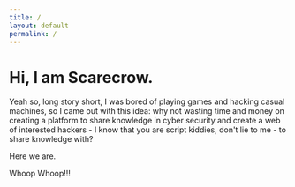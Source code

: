 ```yaml
---
title: /
layout: default
permalink: /
---
```


# Hi, I am Scarecrow.

Yeah so, long story short, I was bored of playing games and hacking casual machines, so I came out with this idea: why not wasting time and money on creating a platform to share knowledge in cyber security and create a web of interested hackers - I know that you are script kiddies, don't lie to me - to share knowledge with?

Here we are.

Whoop Whoop!!!


